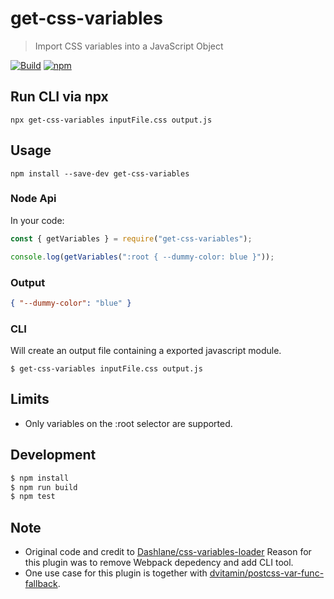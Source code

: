 # get-css-variables

> Import CSS variables into a JavaScript Object

[![Build](https://github.com/OlofFredriksson/get-css-variables/workflows/Build/badge.svg)](https://github.com/OlofFredriksson/get-css-variables/actions)
[![npm](https://img.shields.io/npm/v/get-css-variables)](https://www.npmjs.com/package/get-css-variables)

## Run CLI via npx

`npx get-css-variables inputFile.css output.js`

## Usage

`npm install --save-dev get-css-variables`

### Node Api

In your code:

```Javascript
const { getVariables } = require("get-css-variables");

console.log(getVariables(":root { --dummy-color: blue }"));
```

### Output

```JSON
{ "--dummy-color": "blue" }
```

### CLI

Will create an output file containing a exported javascript module.

```
$ get-css-variables inputFile.css output.js
```

## Limits

-   Only variables on the :root selector are supported.

## Development

```bash
$ npm install
$ npm run build
$ npm test
```

## Note

-   Original code and credit to [Dashlane/css-variables-loader](https://github.com/Dashlane/css-variables-loader)
    Reason for this plugin was to remove Webpack depedency and add CLI tool.
-   One use case for this plugin is together with [dvitamin/postcss-var-func-fallback](https://github.com/dvitamin/postcss-var-func-fallback).
